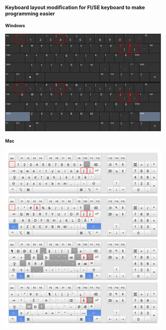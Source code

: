 ### Keyboard layout modification for FI/SE keyboard to make programming easier

#### Windows

![](https://github.com/khaapamaki/finnish-coding-keyboard/blob/master/extras/win%20keyboard%20layout.png)

#### Mac 

![](https://github.com/khaapamaki/finnish-coding-keyboard/blob/master/extras/mac%20keyboard%20layout.png)
